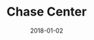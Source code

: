 ---
layout: site
title: "Chase Center"
date: 2018-01-02
categories: [finance]
version: 2.3.1
major: 2
minor: 3
patch: 1
slug: chase-center
link: http://www.chasecenter.com/
submitter: lpolepeddi
permalink: /sites/:slug
---